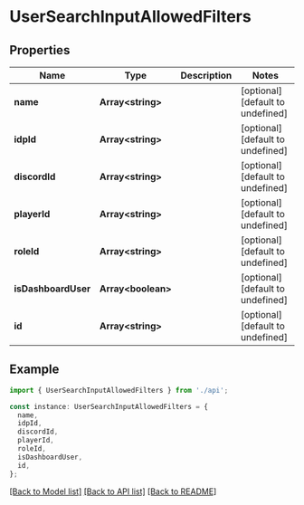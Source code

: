 # UserSearchInputAllowedFilters

## Properties

| Name                | Type                     | Description | Notes                             |
| ------------------- | ------------------------ | ----------- | --------------------------------- |
| **name**            | **Array&lt;string&gt;**  |             | [optional] [default to undefined] |
| **idpId**           | **Array&lt;string&gt;**  |             | [optional] [default to undefined] |
| **discordId**       | **Array&lt;string&gt;**  |             | [optional] [default to undefined] |
| **playerId**        | **Array&lt;string&gt;**  |             | [optional] [default to undefined] |
| **roleId**          | **Array&lt;string&gt;**  |             | [optional] [default to undefined] |
| **isDashboardUser** | **Array&lt;boolean&gt;** |             | [optional] [default to undefined] |
| **id**              | **Array&lt;string&gt;**  |             | [optional] [default to undefined] |

## Example

```typescript
import { UserSearchInputAllowedFilters } from './api';

const instance: UserSearchInputAllowedFilters = {
  name,
  idpId,
  discordId,
  playerId,
  roleId,
  isDashboardUser,
  id,
};
```

[[Back to Model list]](../README.md#documentation-for-models) [[Back to API list]](../README.md#documentation-for-api-endpoints) [[Back to README]](../README.md)
